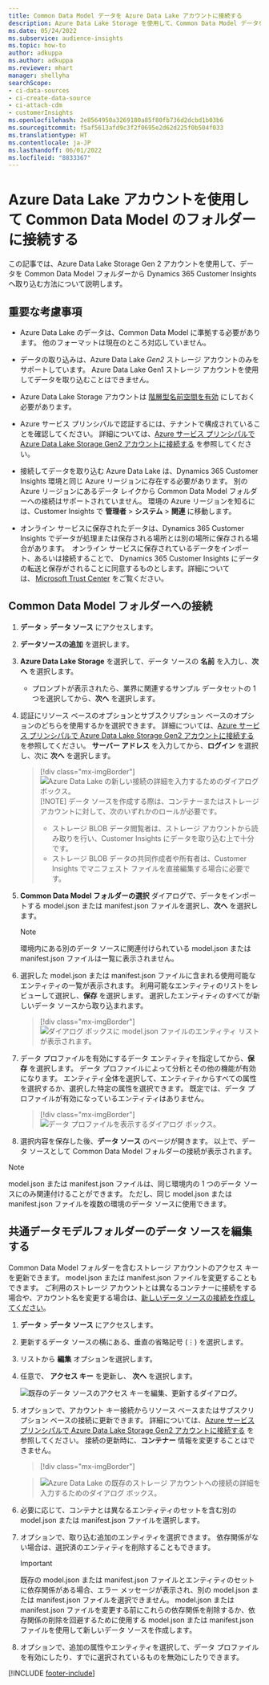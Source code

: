 ```yaml
---
title: Common Data Model データを Azure Data Lake アカウントに接続する
description: Azure Data Lake Storage を使用して、Common Data Model データを操作します。
ms.date: 05/24/2022
ms.subservice: audience-insights
ms.topic: how-to
author: adkuppa
ms.author: adkuppa
ms.reviewer: mhart
manager: shellyha
searchScope:
- ci-data-sources
- ci-create-data-source
- ci-attach-cdm
- customerInsights
ms.openlocfilehash: 2e8564950a3269180a85f80fb736d2dcbd1b03b6
ms.sourcegitcommit: f5af5613afd9c3f2f0695e2d62d225f0b504f033
ms.translationtype: HT
ms.contentlocale: ja-JP
ms.lasthandoff: 06/01/2022
ms.locfileid: "8833367"
---
```

# <a name="connect-to-a-common-data-model-folder-using-an-azure-data-lake-account"></a>Azure Data Lake アカウントを使用して Common Data Model のフォルダーに接続する

この記事では、Azure Data Lake Storage Gen 2 アカウントを使用して、データを Common Data Model フォルダーから Dynamics 365 Customer Insights へ取り込む方法について説明します。

## <a name="important-considerations"></a>重要な考慮事項

- Azure Data Lake のデータは、Common Data Model に準拠する必要があります。 他のフォーマットは現在のところ対応していません。

- データの取り込みは、Azure Data Lake *Gen2* ストレージ アカウントのみをサポートしています。 Azure Data Lake Gen1 ストレージ アカウントを使用してデータを取り込むことはできません。

- Azure Data Lake Storage アカウントは [階層型名前空間を有効](/azure/storage/blobs/data-lake-storage-namespace) にしておく必要があります。

- Azure サービス プリンシパルで認証するには、テナントで構成されていることを確認してください。 詳細については、[Azure サービス プリンシパルで Azure Data Lake Storage Gen2 アカウントに接続する](connect-service-principal.md) を参照してください。

- 接続してデータを取り込む Azure Data Lake は、Dynamics 365 Customer Insights 環境と同じ Azure リージョンに存在する必要があります。 別の Azure リージョンにあるデータ レイクから Common Data Model フォルダーへの接続はサポートされていません。 環境の Azure リージョンを知るには、Customer Insights で **管理者** > **システム** > **関連** に移動します。

- オンライン サービスに保存されたデータは、Dynamics 365 Customer Insights でデータが処理または保存される場所とは別の場所に保存される場合があります。  オンライン サービスに保存されているデータをインポート、あるいは接続することで、 Dynamics 365 Customer Insights にデータの転送と保存がされることに同意するものとします。詳細については、 [Microsoft Trust Center](https://www.microsoft.com/trust-center) をご覧ください。

## <a name="connect-to-a-common-data-model-folder"></a>Common Data Model フォルダーへの接続

1. **データ** > **データ ソース** にアクセスします。

1. **データソースの追加** を選択します。

1. **Azure Data Lake Storage** を選択して、データ ソースの **名前** を入力し、**次へ** を選択します。

   - プロンプトが表示されたら、業界に関連するサンプル データセットの 1 つを選択してから、**次へ** を選択します。

1. 認証にリソース ベースのオプションとサブスクリプション ベースのオプションのどちらを使用するかを選択できます。 詳細については、[Azure サービス プリンシパルで Azure Data Lake Storage Gen2 アカウントに接続する](connect-service-principal.md) を参照してください。 **サーバー アドレス** を入力してから、**ログイン** を選択し、次に **次へ** を選択します。
   > [!div class="mx-imgBorder"]
   > ![Azure Data Lake の新しい接続の詳細を入力するためのダイアログ ボックス。](media/enter-new-storage-details.png)
   > [!NOTE]
   > データ ソースを作成する際は、コンテナーまたはストレージ アカウントに対して、次のいずれかのロールが必要です。
   >
   >  - ストレージ BLOB データ閲覧者は、ストレージ アカウントから読み取りを行い、Customer Insights にデータを取り込む上で十分です。 
   >  - ストレージ BLOB データの共同作成者や所有者は、Customer Insights でマニフェスト ファイルを直接編集する場合に必要です。

1. **Common Data Model フォルダーの選択** ダイアログで、データをインポートする model.json または manifest.json ファイルを選択し、**次へ** を選択します。
   > [!NOTE]
   > 環境内にある別のデータ ソースに関連付けられている model.json または manifest.json ファイルは一覧に表示されません。

1. 選択した model.json または manifest.json ファイルに含まれる使用可能なエンティティの一覧が表示されます。 利用可能なエンティティのリストをレビューして選択し、**保存** を選択します。 選択したエンティティのすべてが新しいデータ ソースから取り込まれます。
   > [!div class="mx-imgBorder"]
   > ![ダイアログ ボックスに model.json ファイルのエンティティ リストが表示されます。](media/review-entities.png)

1. データ プロファイルを有効にするデータ エンティティを指定してから、**保存** を選択します。 データ プロファイルによって分析とその他の機能が有効になります。 エンティティ全体を選択して、エンティティからすべての属性を選択するか、選択した特定の属性を選択できます。 既定では、データ プロファイルが有効になっているエンティティはありません。
   > [!div class="mx-imgBorder"]
   > ![データ プロファイルを表示するダイアログ ボックス。](media/dataprofiling-entities.png)

1. 選択内容を保存した後、**データ ソース** のページが開きます。 以上で、データ ソースとして Common Data Model フォルダーの接続が表示されます。

> [!NOTE]
> model.json または manifest.json ファイルは、同じ環境内の 1 つのデータ ソースにのみ関連付けることができます。 ただし、同じ model.json または manifest.json ファイルを複数の環境のデータ ソースに使用できます。

## <a name="edit-a-common-data-model-folder-data-source"></a>共通データモデルフォルダーのデータ ソースを編集する

Common Data Model フォルダーを含むストレージ アカウントのアクセス キーを更新できます。 model.json または manifest.json ファイルを変更することもできます。 ご利用のストレージ アカウントとは異なるコンテナーに接続をする場合や、アカウント名を変更する場合は、[新しいデータ ソースの接続を作成してください](#connect-to-a-common-data-model-folder)。

1. **データ** > **データ ソース** にアクセスします。

2. 更新するデータ ソースの横にある、垂直の省略記号 (&vellip;) を選択します。

3. リストから **編集** オプションを選択します。

4. 任意で、 **アクセス キー** を更新し、 **次へ** を選択します。

   ![既存のデータ ソースのアクセス キーを編集、更新するダイアログ。](media/edit-access-key.png)

5. オプションで、アカウント キー接続からリソース ベースまたはサブスクリプション ベースの接続に更新できます。 詳細については、[Azure サービス プリンシパルで Azure Data Lake Storage Gen2 アカウントに接続する](connect-service-principal.md) を参照してください。 接続の更新時に、**コンテナー** 情報を変更することはできません。
   > [!div class="mx-imgBorder"]

   > ![Azure Data Lake の既存のストレージ アカウントへの接続の詳細を入力するためのダイアログ ボックス。](media/enter-existing-storage-details.png)

6. 必要に応じて、コンテナとは異なるエンティティのセットを含む別の model.json または manifest.json ファイルを選択します。

7. オプションで、取り込む追加のエンティティを選択できます。 依存関係がない場合は、選択済のエンティティを削除することもできます。

   > [!IMPORTANT]
   > 既存の model.json または manifest.json ファイルとエンティティのセットに依存関係がある場合、エラー メッセージが表示され、別の model.json または manifest.json ファイルを選択できません。 model.json または manifest.json ファイルを変更する前にこれらの依存関係を削除するか、依存関係の削除を回避するために使用する model.json または manifest.json ファイルを使用して新しいデータ ソースを作成します。

8. オプションで、追加の属性やエンティティを選択して、データ プロファイルを有効にしたり、すでに選択されているものを無効にしたりできます。

[!INCLUDE [footer-include](includes/footer-banner.md)]
